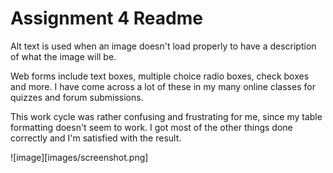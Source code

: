# Assignment 4 Readme

Alt text is used when an image doesn't load properly to have a description of what the image will be.

Web forms include text boxes, multiple choice radio boxes, check boxes and more. I have come across a lot of these in my many online classes for quizzes and forum submissions.

This work cycle was rather confusing and frustrating for me, since my table formatting doesn't seem to work. I got most of the other things done correctly and I'm satisfied with the result.

![image][images/screenshot.png]
